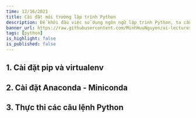 ```yaml
---
time: 12/16/2021
title: Cài đặt môi trường lập trình Python
description: Để khởi đầu việc sử dụng ngôn ngữ lập trình Python, ta cần cài đặt môi trường lập trình Python với pip và Anaconda.
banner_url: https://raw.githubusercontent.com/MinhHuuNguyen/ai-lectures/refs/heads/master/1_python_basic/images/1-introduction/python-logo.png
tags: [python]
is_highlight: false
is_published: false
---
```


## 1. Cài đặt pip và virtualenv

## 2. Cài đặt Anaconda - Miniconda

## 3. Thực thi các câu lệnh Python
